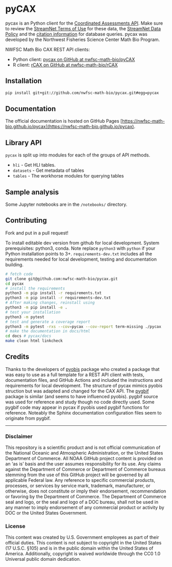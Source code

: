 # pyCAX

<!--
[![pypi](https://img.shields.io/pypi/v/pyobis.svg)](https://pypi.python.org/pypi/pyobis)
[![Conda Version](https://img.shields.io/conda/vn/conda-forge/pyobis.svg)](https://anaconda.org/conda-forge/pyobis)
[![docs](https://github.com/iobis/pyobis/actions/workflows/deploy-docs.yml/badge.svg)](https://iobis.github.ic/pyobis)
[![tests](https://github.com/iobis/pyobis/actions/workflows/tests.yml/badge.svg)](https://github.com/iobis/pyobis/actions/workflows/tests.yml)
-->

pycax is an Python client for the [Coordinated Assessments API](https://www.streamnet.org/resources/exchange-tools/rest-api-documentation/). Make sure to review the [StreamNet Terms of Use](https://nwfsc-math-bio.github.io/rCAX/articles/terms.html) for these data, the [StreamNet Data Policy](https://www.streamnet.org/resources/exchange-tools/data-agreements/) and the [citation information](https://www.streamnet.org/resources/citing-sn/) for database queries. pycax was developed by the Northwest Fisheries Science Center Math Bio Program.

NWFSC Math Bio CAX REST API clients:

* Python client: [pycax on GitHub at nwfsc-math-bio/pyCAX](https://github.com/nwfsc-math-bio/pycax)
* R client: [rCAX on GitHub at nwfsc-math-bio/rCAX](https://github.com/nwfsc-math-bio/rCAX)

## Installation

```bash
pip install git+git://github.com/nwfsc-math-bio/pycax.git#egg=pycax
```


## Documentation

The official documentation is hosted on GitHub Pages [https://nwfsc-math-bio.github.io/pycax](https://nwfsc-math-bio.github.io/pycax).

## Library API

`pycax` is split up into modules for each of the groups of API methods.

+ `hli` - Get HLI tables.
+ `datasets` - Get metadata of tables
+ `tables` - The workhorse modules for querying tables

## Sample analysis

Some Jupyter notebooks are in the `/notebooks/` directory.

## Contributing

Fork and put in a pull request!

To install editable dev version from github for local development. System prerequisites: python3, conda. Note replace `python3` with `python` if your Python installation points to 3+. `requirements-dev.txt` includes all the requirements needed for local development, testing and documentation building.

```bash
# fetch code
git clone git@github.com:nwfsc-math-bio/pycax.git
cd pycax
# install the requirements
python3 -m pip install -r requirements.txt
python3 -m pip install -r requirements-dev.txt
# After making changes, reinstall using
python3 -m pip install -e .
# test your installation
python3 -m pytest
# test and generate a coverage report
python3 -m pytest -rxs --cov=pycax --cov-report term-missing ./pycax
# make the documentation in docs/html
cd docs # pycax/docs
make clean html linkcheck
```

## Credits

Thanks to the developers of [pyobis](https://github.com/iobis/pyobis) package who created a package that was easy to use as a full template for a REST API client with tests, documentation files, and GitHub Actions and included the instructions and requirements for local development. The structure of pycax mimics pyobis struction but was adapted and changed for the CAX API. The [pygbif](https://github.com/gbif/pygbif) package is similar (and seems to have influenced pyobis). pygbif source was used for reference and study though no code directly used. Some pygbif code may appear in pycax if pyobis used pygbif functions for reference. Noteably the Sphinx documentation configuration files seem to originate from pygbif.

<hr>

### Disclaimer

This repository is a scientific product and is not official communication of the National Oceanic and Atmospheric Administration, or the United States Department of Commerce. All NOAA GitHub project content is provided on an ‘as is’ basis and the user assumes responsibility for its use. Any claims against the Department of Commerce or Department of Commerce bureaus stemming from the use of this GitHub project will be governed by all applicable Federal law. Any reference to specific commercial products, processes, or services by service mark, trademark, manufacturer, or otherwise, does not constitute or imply their endorsement, recommendation or favoring by the Department of Commerce. The Department of Commerce seal and logo, or the seal and logo of a DOC bureau, shall not be used in any manner to imply endorsement of any commercial product or activity by DOC or the United States Government.

### License

This content was created by U.S. Government employees as part of their official duties. This content is not subject to copyright in the United States (17 U.S.C. §105) and is in the public domain within the United States of America. Additionally, copyright is waived worldwide through the CC0 1.0 Universal public domain dedication.


